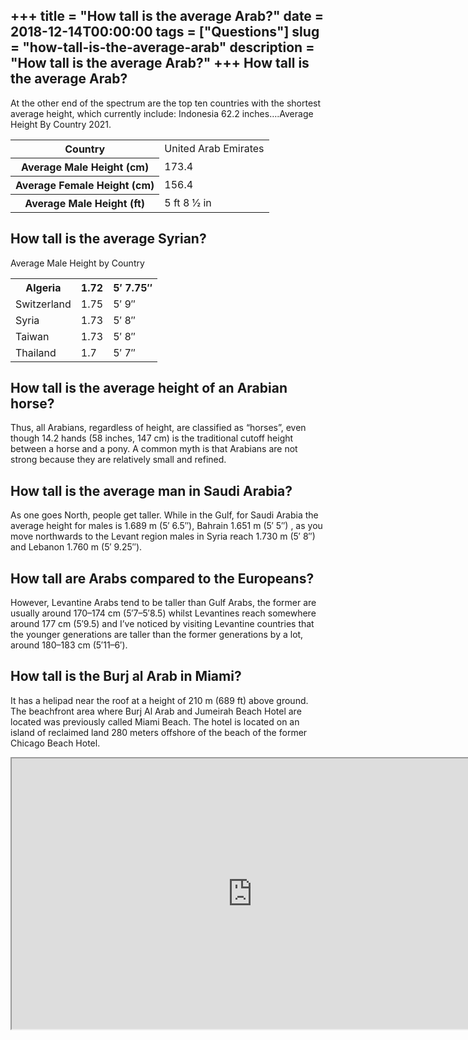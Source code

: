 +++
title = "How tall is the average Arab?"
date = 2018-12-14T00:00:00
tags = ["Questions"]
slug = "how-tall-is-the-average-arab"
description = "How tall is the average Arab?"
+++
How tall is the average Arab?
-----------------------------

At the other end of the spectrum are the top ten countries with the shortest average height, which currently include: Indonesia 62.2 inches….Average Height By Country 2021.

<table><tr><th>Country</th><td>United Arab Emirates</td></tr><tr><th>Average Male Height (cm)</th><td>173.4</td></tr><tr><th>Average Female Height (cm)</th><td>156.4</td></tr><tr><th>Average Male Height (ft)</th><td>5 ft 8 1⁄2 in</td></tr></table>

How tall is the average Syrian?
-------------------------------

Average Male Height by Country

<table><tr><th>Algeria</th><th>1.72</th><th>5′ 7.75″</th></tr><tr><td>Switzerland</td><td>1.75</td><td>5′ 9″</td></tr><tr><td>Syria</td><td>1.73</td><td>5′ 8″</td></tr><tr><td>Taiwan</td><td>1.73</td><td>5′ 8″</td></tr><tr><td>Thailand</td><td>1.7</td><td>5′ 7″</td></tr></table>

How tall is the average height of an Arabian horse?
---------------------------------------------------

Thus, all Arabians, regardless of height, are classified as “horses”, even though 14.2 hands (58 inches, 147 cm) is the traditional cutoff height between a horse and a pony. A common myth is that Arabians are not strong because they are relatively small and refined.

How tall is the average man in Saudi Arabia?
--------------------------------------------

As one goes North, people get taller. While in the Gulf, for Saudi Arabia the average height for males is 1.689 m (5′ 6.5″), Bahrain 1.651 m (5′ 5″) , as you move northwards to the Levant region males in Syria reach 1.730 m (5′ 8″) and Lebanon 1.760 m (5′ 9.25″).

How tall are Arabs compared to the Europeans?
---------------------------------------------

However, Levantine Arabs tend to be taller than Gulf Arabs, the former are usually around 170–174 cm (5′7–5′8.5) whilst Levantines reach somewhere around 177 cm (5′9.5) and I’ve noticed by visiting Levantine countries that the younger generations are taller than the former generations by a lot, around 180–183 cm (5′11–6′).

How tall is the Burj al Arab in Miami?
--------------------------------------

It has a helipad near the roof at a height of 210 m (689 ft) above ground. The beachfront area where Burj Al Arab and Jumeirah Beach Hotel are located was previously called Miami Beach. The hotel is located on an island of reclaimed land 280 meters offshore of the beach of the former Chicago Beach Hotel.

<iframe allow="accelerometer; autoplay; clipboard-write; encrypted-media; gyroscope; picture-in-picture" allowfullscreen="" class="__youtube_prefs__  epyt-is-override  no-lazyload" data-no-lazy="1" data-origheight="433" data-origwidth="770" data-skipgform_ajax_framebjll="" height="433" id="_ytid_88503" loading="lazy" src="https://www.youtube.com/embed/kl0hFb6ry7c?enablejsapi=1&autoplay=0&cc_load_policy=0&cc_lang_pref=&iv_load_policy=1&loop=0&modestbranding=0&rel=1&fs=1&playsinline=0&autohide=2&theme=dark&color=red&controls=1&" title="YouTube player" width="770"></iframe>
